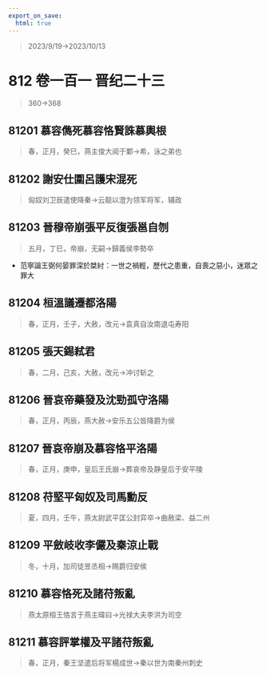 ```yaml
---
export_on_save:
  html: true
---
```


> 2023/9/19->2023/10/13

# 812 卷一百一 晋纪二十三

> 360->368

## 81201 慕容儁死慕容恪賢誅慕輿根
> 春，正月，癸巳，燕主俊大阅于鄴->希，泳之弟也

## 81202 謝安仕圍呂護宋混死
> 匈奴刘卫辰遣使降秦->云靓以澄为领军将军，辅政

## 81203 晉穆帝崩張平反復張邕自刎
> 五月，丁巳，帝崩，无嗣->歸義侯李勢卒
- 范寧論王弼何晏罪深於桀紂：一世之禍輕，歷代之患重，自喪之惡小，迷眾之罪大

## 81204 桓溫議遷都洛陽
> 春，正月，壬子，大赦，改元->袁真自汝南退屯寿阳

## 81205 張天錫弒君
> 春，二月，己亥，大赦，改元->冲讨斩之

## 81206 晉哀帝藥發及沈勁孤守洛陽
> 春，正月，丙辰，燕大赦->安乐五公皆降爵为侯

## 81207 晉哀帝崩及慕容恪平洛陽
> 春，正月，庚申，皇后王氏崩->葬哀帝及静皇后于安平陵

## 81208 苻堅平匈奴及司馬勳反
> 夏，四月，壬午，燕太尉武平匡公封弈卒->曲赦梁、益二州

## 81209 平斂岐收李儼及秦涼止戰
> 冬，十月，加司徒昱丞相->赐爵归安侯

## 81210 慕容恪死及諸苻叛亂
> 燕太原桓王恪言于燕主暐曰->光禄大夫李洪为司空

## 81211 慕容評掌權及平諸苻叛亂
> 春，正月，秦王坚遣后将军楊成世->秦以世为南秦州刺史